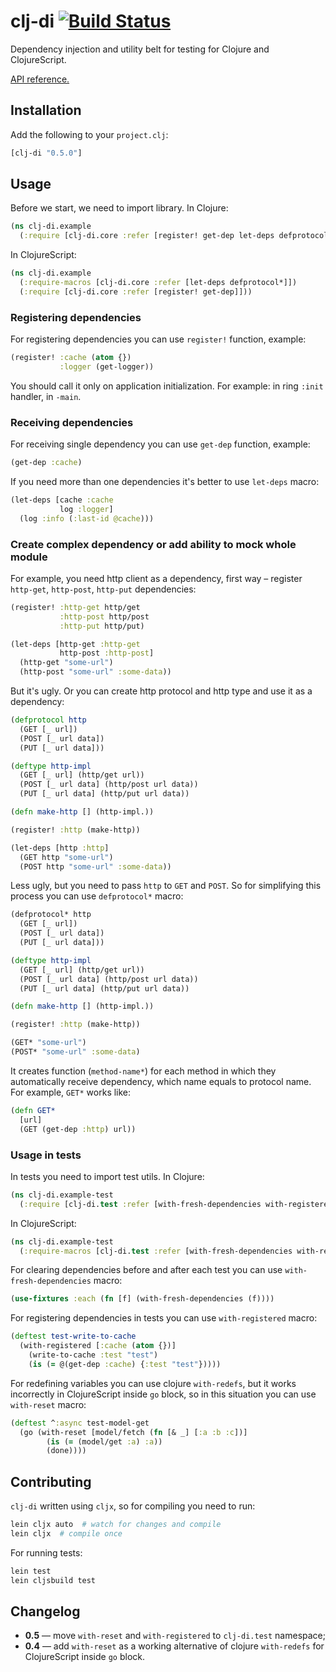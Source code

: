 # clj-di [![Build Status](https://travis-ci.org/nvbn/clj-di.svg)](https://travis-ci.org/nvbn/clj-di)

Dependency injection and utility belt for testing for Clojure and ClojureScript.

[API reference.](http://nvbn.github.io/clj-di/)

## Installation

Add the following to your `project.clj`:

```clojure
[clj-di "0.5.0"]
```

## Usage

Before we start, we need to import library. In Clojure:

```clojure
(ns clj-di.example
  (:require [clj-di.core :refer [register! get-dep let-deps defprotocol*]]))
```

In ClojureScript:

```clojure
(ns clj-di.example
  (:require-macros [clj-di.core :refer [let-deps defprotocol*]])
  (:require [clj-di.core :refer [register! get-dep]]))
```

### Registering dependencies

For registering dependencies you can use `register!` function, example:

```clojure
(register! :cache (atom {})
           :logger (get-logger))
```

You should call it only on application initialization.
For example: in ring `:init` handler, in `-main`.

### Receiving dependencies

For receiving single dependency you can use `get-dep` function, example:

```clojure
(get-dep :cache)
```

If you need more than one dependencies it's better to use `let-deps` macro:

```clojure
(let-deps [cache :cache
           log :logger]
  (log :info (:last-id @cache)))
```

### Create complex dependency or add ability to mock whole module

For example, you need http client as a dependency,
first way &ndash; register `http-get`, `http-post`, `http-put` dependencies:

```clojure
(register! :http-get http/get
           :http-post http/post
           :http-put http/put)

(let-deps [http-get :http-get
           http-post :http-post]
  (http-get "some-url")
  (http-post "some-url" :some-data))
```

But it's ugly. Or you can create http protocol and http type and use it as a dependency:

```clojure
(defprotocol http
  (GET [_ url])
  (POST [_ url data])
  (PUT [_ url data]))

(deftype http-impl
  (GET [_ url] (http/get url))
  (POST [_ url data] (http/post url data))
  (PUT [_ url data] (http/put url data))

(defn make-http [] (http-impl.))

(register! :http (make-http))

(let-deps [http :http]
  (GET http "some-url")
  (POST http "some-url" :some-data))
```

Less ugly, but you need to pass `http` to `GET` and `POST`.
So for simplifying this process you can use `defprotocol*` macro:

```clojure
(defprotocol* http
  (GET [_ url])
  (POST [_ url data])
  (PUT [_ url data]))

(deftype http-impl
  (GET [_ url] (http/get url))
  (POST [_ url data] (http/post url data))
  (PUT [_ url data] (http/put url data))

(defn make-http [] (http-impl.))

(register! :http (make-http))

(GET* "some-url")
(POST* "some-url" :some-data)
```

It creates function (`method-name*`) for each method in which they automatically receive
dependency, which name equals to protocol name. For example, `GET*` works like:

```clojure
(defn GET*
  [url]
  (GET (get-dep :http) url))
```

### Usage in tests

In tests you need to import test utils. In Clojure:

```clojure
(ns clj-di.example-test
  (:require [clj-di.test :refer [with-fresh-dependencies with-registered]]))
```

In ClojureScript:

```clojure
(ns clj-di.example-test
  (:require-macros [clj-di.test :refer [with-fresh-dependencies with-registered with-reset]]))
```

For clearing dependencies before and after each test you can use `with-fresh-dependencies` macro:

```clojure
(use-fixtures :each (fn [f] (with-fresh-dependencies (f))))
```

For registering dependencies in tests you can use `with-registered` macro:

```clojure
(deftest test-write-to-cache
  (with-registered [:cache (atom {})]
    (write-to-cache :test "test")
    (is (= @(get-dep :cache) {:test "test"}))))
```

For redefining variables you can use clojure `with-redefs`,
but it works incorrectly in ClojureScript inside `go` block,
so in this situation you can use `with-reset` macro:

```clojure
(deftest ^:async test-model-get
  (go (with-reset [model/fetch (fn [& _] [:a :b :c])]
        (is (= (model/get :a) :a))
        (done))))
```

## Contributing

`clj-di` written using `cljx`, so for compiling you need to run:

```bash
lein cljx auto  # watch for changes and compile
lein cljx  # compile once
```

For running tests:

```bash
lein test
lein cljsbuild test
```

## Changelog

- **0.5** &mdash; move `with-reset` and `with-registered` to `clj-di.test` namespace;
- **0.4** &mdash; add `with-reset` as a working alternative of clojure `with-redefs` for ClojureScript inside `go` block.
